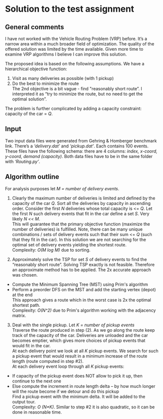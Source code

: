 # Solution to the test assignment

## General comments
I have not worked with the Vehicle Routing Problem (VRP) before. It’s a narrow area within a much broader field of optimization. The quality of the offered solution was limited by the time available. Given more time to examine VRP algorithms I believe I can improve this solution.

The proposed idea is based on the following assumptions. We have a hierarchical objective function:
1. Visit as many deliveries as possible (with 1 pickup)
2. Do the best to minimize the route\
The 2nd objective is a bit vague - find "reasonably short route”. I interpreted it as “try to minimize the route, but no need to get the optimal solution”.

The problem is further complicated by adding a capacity constraint: capacity of the car = *Q*.

## Input
Two input data files were generated from Gehring & Homberger benchmark link. There’s a *‘delivery.dat’* and *‘pickup.dat’*. Each contains 100 events. These files have the following schema: there are 4 columns: *index, x-coord, y-coord, demand (capacity)*.
Both data files have to be in the same folder with *‘Routing.py’*.

## Algorithm outline
For analysis purposes let *M = number of delivery events*.
1. Clearly the maximum number of deliveries is limited and defined by the capacity of the car *Q*.
Sort all the deliveries by capacity in ascending order. Consider the first *N* deliveries whose total capacity is <= *Q*. Let the first *N* such delivery events that fit in the car define a set *S*. Very likely *N << M*.\
This will guarantee that the primary objective function (maximize the number of deliveries) is fulfilled. Note, there can be many unique combinations / sets of delivery events such that their sum <= *Q* (such that they fit in the car). In this solution we are not searching for the optimal set of delivery events yielding the shortest route.\
Complexity: *O(M log M)* due to sorting.

2. Approximately solve the TSP for set *S* of delivery events to find the “reasonably short route”. Solving TSP exactly is not feasible. Therefore an approximate method has to be applied. The 2x accurate approach was chosen.
- Compute the Minimum Spanning Tree (MST) using Prim's algorithm
- Perform a preorder DFS on the MST and add the starting vertex (depot) at the end\
This approach gives a route which in the worst case is 2x the optimal shortest path.\
Complexity: *O(N^2)* due to Prim's algorithm working with the adjacency matrix.

3) Deal with the single pickup. Let *K = number of pickup events* \
Traverse the route produced in step (2). As we go along the route keep track of the capacity of the car. Deliveries are unloaded and the car becomes emptier, which gives more choices of pickup events that would fit in the car.\
At each delivery point we look at all *K* pickup events. 
We search for such a pickup event that would result in a minimum increase of the route length (route computed in step #2).\
At each delivery event loop through all *K* pickup events:
-	If capacity of the pickup event does NOT allow to pick it up, then continue to the next one
-	Else compute the increment in route length delta – by how much longer will the route become if we detour and do this pickup\
Find a pickup event with the minimum delta. It will be added to the output tour.\
Complexity: _O (N*K)_. Similar to step #2 it is also quadratic, so it can be done in reasonable time.
